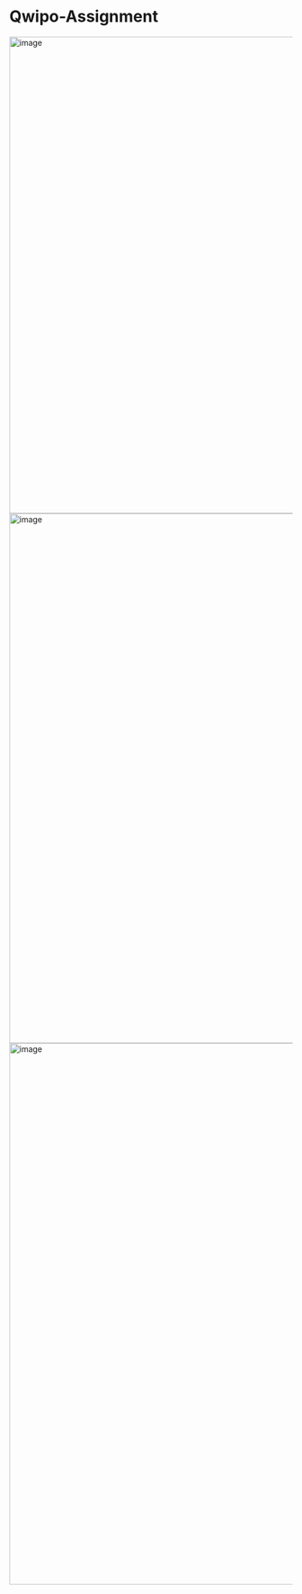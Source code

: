 ﻿# Qwipo-Assignment

<img width="1817" height="847" alt="image" src="https://github.com/user-attachments/assets/93af38b8-a06e-449d-af1b-0bb40a11e3e6" />

<img width="1912" height="941" alt="image" src="https://github.com/user-attachments/assets/c89e9d46-8bb8-4551-bdf6-8fc668979440" />
<img width="1737" height="962" alt="image" src="https://github.com/user-attachments/assets/6d0abc38-29e3-457a-8b0f-7c0792227ff0" />
